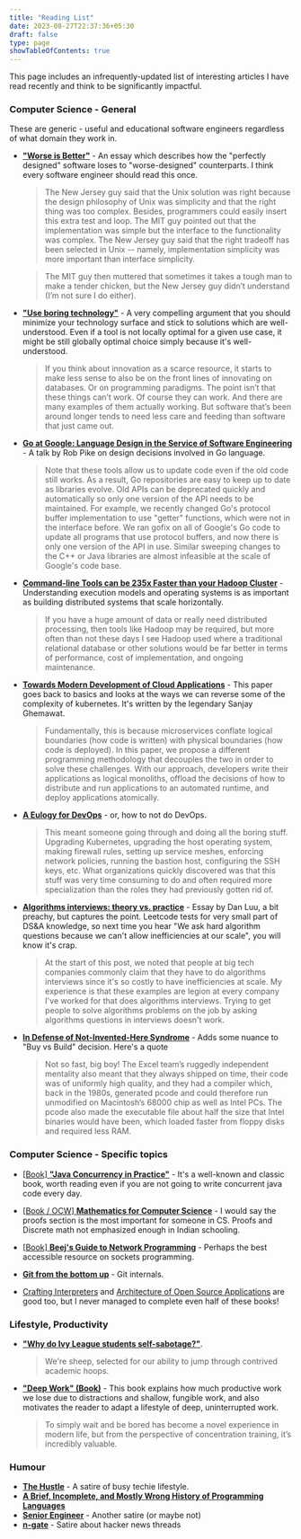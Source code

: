 ```yaml
---
title: "Reading List"
date: 2023-08-27T22:37:36+05:30
draft: false
type: page
showTableOfContents: true
---
```


This page includes an infrequently-updated list of interesting articles I have read recently and think to be significantly impactful.

### Computer Science - General
These are generic - useful and educational software engineers regardless of what domain they work in.

* [__"Worse is Better"__](https://www.dreamsongs.com/RiseOfWorseIsBetter.html) - An essay which describes how the "perfectly designed" software loses to "worse-designed" counterparts. I think every software engineer should read this once.

    > The New Jersey guy said that the Unix solution was right because the design philosophy of Unix was simplicity and that the right thing was too complex. Besides, programmers could easily insert this extra test and loop. The MIT guy pointed out that the implementation was simple but the interface to the functionality was complex. The New Jersey guy said that the right tradeoff has been selected in Unix -- namely, implementation simplicity was more important than interface simplicity.

    > The MIT guy then muttered that sometimes it takes a tough man to make a tender chicken, but the New Jersey guy didn’t understand (I’m not sure I do either).

* [__"Use boring technology"__](https://boringtechnology.club/) - A very compelling argument that you should minimize your technology surface and stick to solutions which are well-understood. Even if a tool is not locally optimal for a given use case, it might be still globally optimal choice simply because it's well-understood.

    >  If you think about innovation as a scarce resource, it starts to make less sense to also be on the front lines of innovating on databases. Or on programming paradigms. The point isn’t that these things can’t work. Of course they can work. And there are many examples of them actually working. But software that’s been around longer tends to need less care and feeding than software that just came out.

* [__Go at Google: Language Design in the Service of Software Engineering__](https://go.dev/talks/2012/splash.article) - A talk by Rob Pike on design decisions involved in Go language.

    >  Note that these tools allow us to update code even if the old code still works. As a result, Go repositories are easy to keep up to date as libraries evolve. Old APIs can be deprecated quickly and automatically so only one version of the API needs to be maintained. For example, we recently changed Go's protocol buffer implementation to use "getter" functions, which were not in the interface before. We ran gofix on all of Google's Go code to update all programs that use protocol buffers, and now there is only one version of the API in use. Similar sweeping changes to the C++ or Java libraries are almost infeasible at the scale of Google's code base. 


* [__Command-line Tools can be 235x Faster than your Hadoop Cluster__](https://adamdrake.com/command-line-tools-can-be-235x-faster-than-your-hadoop-cluster.html) - Understanding execution models and operating systems is as important as building distributed systems that scale horizontally.

    > If you have a huge amount of data or really need distributed processing, then tools like Hadoop may be required, but more often than not these days I see Hadoop used where a traditional relational database or other solutions would be far better in terms of performance, cost of implementation, and ongoing maintenance.

* [__Towards Modern Development of Cloud Applications__](https://sigops.org/s/conferences/hotos/2023/papers/ghemawat.pdf) - This paper goes back to basics and looks at the ways we can reverse some of the complexity of kubernetes. It's written by the legendary Sanjay Ghemawat.

    > Fundamentally, this is because microservices conflate logical boundaries (how code is written) with physical boundaries (how code is deployed). In this paper, we propose a different programming methodology that decouples the two in order to solve these challenges. With our approach, developers write their applications as logical monoliths, offload the decisions of how to distribute and run applications to an automated runtime, and deploy applications atomically.

* [__A Eulogy for DevOps__](https://matduggan.com/a-eulogy-for-devops/) - or, how to not do DevOps.

    > This meant someone going through and doing all the boring stuff. Upgrading Kubernetes, upgrading the host operating system, making firewall rules, setting up service meshes, enforcing network policies, running the bastion host, configuring the SSH keys, etc. What organizations quickly discovered was that this stuff was very time consuming to do and often required more specialization than the roles they had previously gotten rid of.

* [__Algorithms interviews: theory vs. practice__](https://danluu.com/algorithms-interviews/) - Essay by Dan Luu, a bit preachy, but captures the point. Leetcode tests for very small part of DS&A knowledge, so next time you hear "We ask hard algorithm questions because we can't allow inefficiencies at our scale", you will know it's crap.

    > At the start of this post, we noted that people at big tech companies commonly claim that they have to do algorithms interviews since it's so costly to have inefficiencies at scale. My experience is that these examples are legion at every company I've worked for that does algorithms interviews. Trying to get people to solve algorithms problems on the job by asking algorithms questions in interviews doesn't work.

* [__In Defense of Not-Invented-Here Syndrome__](https://www.joelonsoftware.com/2001/10/14/in-defense-of-not-invented-here-syndrome/) - Adds some nuance to "Buy vs Build" decision. Here's a quote

    > Not so fast, big boy! The Excel team’s ruggedly independent mentality also meant that they always shipped on time, their code was of uniformly high quality, and they had a compiler which, back in the 1980s, generated pcode and could therefore run unmodified on Macintosh’s 68000 chip as well as Intel PCs. The pcode also made the executable file about half the size that Intel binaries would have been, which loaded faster from floppy disks and required less RAM.

### Computer Science - Specific topics
* [[Book] __"Java Concurrency in Practice"__](https://jcip.net/) - It's a well-known and classic book, worth reading even if you are not going to write concurrent java code every day.

* [[Book / OCW] __Mathematics for Computer Science__](https://ocw.mit.edu/courses/6-042j-mathematics-for-computer-science-spring-2015/pages/readings/) - I would say the proofs section is the most important for someone in CS. Proofs and Discrete math not emphasized enough in Indian schooling.

* [[Book] __Beej's Guide to Network Programming__](https://beej.us/guide/bgnet/) - Perhaps the best accessible resource on sockets programming.

* [__Git from the bottom up__](https://jwiegley.github.io/git-from-the-bottom-up/) - Git internals.

* [Crafting Interpreters](https://craftinginterpreters.com/) and [Architecture of Open Source Applications](https://aosabook.org/en/) are good too, but I never managed to complete even half of these books!


### Lifestyle, Productivity
* [__"Why do Ivy League students self-sabotage?"__](https://movingthelimit.com/why-do-ivy-league-students-self-sabotage/).

    > We're sheep, selected for our ability to jump through contrived academic hoops.

* [__"Deep Work" (Book)__](https://books.google.co.in/books/about/Deep_Work_Rules_for_Focused_Success_in_a.html?id=Uc6RzgEACAAJ&source=kp_book_description&redir_esc=y) - This book explains how much productive work we lose due to distractions and shallow, fungible work, and also motivates the reader to adapt a lifestyle of deep, uninterrupted work.

    >  To simply wait and be bored has become a novel experience in modern life, but from the perspective of concentration training, it’s incredibly valuable.

### Humour
* [__The Hustle__](https://www.youtube.com/watch?v=_o7qjN3KF8U&vl=en) - A satire of busy techie lifestyle.
* [__A Brief, Incomplete, and Mostly Wrong History of Programming Languages__](http://james-iry.blogspot.com/2009/05/brief-incomplete-and-mostly-wrong.html)
* [__Senior Engineer__](https://www.youtube.com/watch?v=eSqexFg74F8) - Another satire (or maybe not)
* [__n-gate__](http://n-gate.com/) - Satire about hacker news threads
